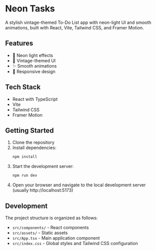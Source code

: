 # Neon Tasks

A stylish vintage-themed To-Do List app with neon-light UI and smooth animations, built with React, Vite, Tailwind CSS, and Framer Motion.

## Features

- 🌟 Neon light effects
- 🎨 Vintage-themed UI
- ✨ Smooth animations
- 📱 Responsive design

## Tech Stack

- React with TypeScript
- Vite
- Tailwind CSS
- Framer Motion

## Getting Started

1. Clone the repository
2. Install dependencies:
   ```bash
   npm install
   ```
3. Start the development server:
   ```bash
   npm run dev
   ```
4. Open your browser and navigate to the local development server (usually http://localhost:5173)

## Development

The project structure is organized as follows:

- `src/components/` - React components
- `src/assets/` - Static assets
- `src/App.tsx` - Main application component
- `src/index.css` - Global styles and Tailwind CSS configuration
